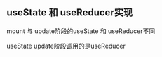 ## useState 和 useReducer实现

 mount 与 update阶段的useState 和 useReducer不同

useState update阶段调用的是useReducer